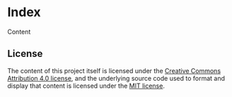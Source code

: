 ---
---

# Index

Content

## License

The content of this project itself is licensed under the [Creative Commons Attribution 4.0 license](https://creativecommons.org/licenses/by/4.0/), and the underlying source code used to format and display that content is licensed under the [MIT license](LICENSE.md).
